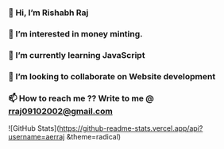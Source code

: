 ### 👋 Hi, I’m Rishabh Raj
### 👀 I’m interested in money minting.
### 🌱 I’m currently learning JavaScript
### 💞️ I’m looking to collaborate on Website development
### 📫 How to reach me ?? Write to me @ rraj09102002@gmail.com

<!---
aerraj/aerraj is a ✨ special ✨ repository because its `README.md` (this file) appears on your GitHub profile.
You can click the Preview link to take a look at your changes.
--->
![GitHub Stats](https://github-readme-stats.vercel.app/api?username=aerraj &theme=radical)
